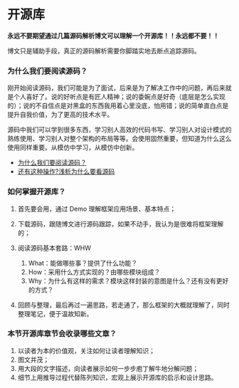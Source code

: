 # 开源库

**永远不要期望通过几篇源码解析博文可以理解一个开源库！！永远都不要！！**

博文只是辅助手段，真正的源码解析需要你脚踏实地去断点追踪源码。

### 为什么我们要阅读源码？

刚开始阅读源码，我们可能是为了面试，后来是为了解决工作中的问题，再后来就是个人喜好了。说的好听点是有匠人精神；说的委婉点是好奇（底层是怎么实现的）；说的不自信点是对黑盒的东西我用着心里没底，怕用错；说的简单直白点是提升自我价值，为了更高的技术水平。

源码中我们可以学到很多东西，学习别人高效的代码书写、学习别人对设计模式的熟练使用、学习别人对整个架构的布局等等。会使用固然重要，但知道为什么这么使用同样重要。从模仿中学习，从模仿中创新。
　　
- [为什么我们要阅读源码？](https://zhuanlan.zhihu.com/p/26181360)
- [还有这种操作?浅析为什么要看源码](https://www.jianshu.com/p/732839a2f532)

### 如何掌握开源库？

1. 首先要会用，通过 Demo 理解框架应用场景、基本特点；

2. 下载源码，跟随博文进行源码跟踪，如果不动手，我认为是很难将框架理解的；

3. 阅读源码基本套路：WHW  
    1. What：能做哪些事？提供了什么功能？
    2. How：采用什么方式实现的？由哪些模块组成？
    3. Why：为什么有这样的需求？模块这样封装的意图是什么？还有没有更好的方式？

4. 回顾与整理，最后再过一遍思路，若走通了，那么框架的大概就理解了，同时整理笔记，便于温故知新。

### 本节开源库章节会收录哪些文章？

1. 以读者为本的价值观，关注如何让读者理解知识；
2. 图文并茂；
3. 用大段的文字描述，向读者展示如何一步步庖丁解牛地分解问题；
4. 细节上用推导过程代替陈列知识，宏观上展示开源库的启示和设计思路。